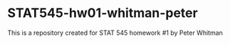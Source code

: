 # STAT545-hw01-whitman-peter

This is a repository created for STAT 545 homework #1 by Peter Whitman
